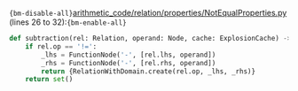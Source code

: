 `{bm-disable-all}`[arithmetic_code/relation/properties/NotEqualProperties.py](arithmetic_code/relation/properties/NotEqualProperties.py) (lines 26 to 32):`{bm-enable-all}`

```python
def subtraction(rel: Relation, operand: Node, cache: ExplosionCache) -> set[RelationWithDomain]:
    if rel.op == '!=':
        _lhs = FunctionNode('-', [rel.lhs, operand])
        _rhs = FunctionNode('-', [rel.rhs, operand])
        return {RelationWithDomain.create(rel.op, _lhs, _rhs)}
    return set()
```
